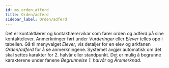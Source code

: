 ```yaml
---
id: ms_orden_atferd
title: Orden/adferd
sidebar_label: Orden/adferd
---
```


Det er kontaktlærer og kontaktlærervikar som fører orden og adferd på sine kontaktelever. Anmerkninger ført under _Vurderinger_ eller _Elever_ telles opp i tabellen. Gå til menyvalget _Elever_, vis detaljer for en elev og arkfanen _Orden/adferd_ for å se anmerkningene. Systemet avgjør automatisk om det skal settes karakter for 2. halvår eller standpunkt. Det er mulig å begrunne karakterene under fanene _Begrunnelse 1. halvår_ og _Årsmerknad_.
